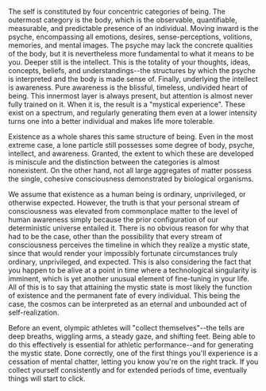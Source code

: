 The self is constituted by four concentric categories of being. The outermost category is the body, which is the observable, quantifiable, measurable, and predictable presence of an individual. Moving inward is the psyche, encompassing all emotions, desires, sense-perceptions, volitions, memories, and mental images. The psyche may lack the concrete qualities of the body, but it is nevertheless more fundamental to what it means to be you. Deeper still is the intellect. This is the totality of your thoughts, ideas, concepts, beliefs, and understandings--the structures by which the psyche is interpreted and the body is made sense of. Finally, underlying the intellect is awareness. Pure awareness is the blissful, timeless, undivided heart of being. This innermost layer is always present, but attention is almost never fully trained on it. When it is, the result is a "mystical experience". These exist on a spectrum, and regularly generating them even at a lower intensity turns one into a better individual and makes life more tolerable.

Existence as a whole shares this same structure of being. Even in the most extreme case, a lone particle still possesses some degree of body, psyche, intellect, and awareness. Granted, the extent to which these are developed is miniscule and the distinction between the categories is almost nonexistent. On the other hand, not all large aggregates of matter possess the single, cohesive consciousness demonstrated by biological organisms.

We assume that existence as a human being is ordinary, unprivileged, or otherwise expected. However, the truth is that your personal stream of consciousness was elevated from commonplace matter to the level of human awareness simply because the prior configuration of our deterministic universe entailed it. There is no obvious reason for why that had to be the case, other than the possibility that every stream of consciousness perceives the timeline in which they realize a mystic state, since that would render your impossibly fortunate circumstances truly ordinary, unprivileged, and expected. This is also considering the fact that you happen to be alive at a point in time where a technological singularity is imminent, which is yet another unusual element of fine-tuning in your life. All of this is to say that attaining the mystic state is most likely the function of existence and the permanent fate of every individual. This being the case, the cosmos can be interpreted as an eternal and unbounded act of self-realization.

Before an event, olympic athletes will "collect themselves"--the tells are deep breaths, wiggling arms, a steady gaze, and shifting feet. Being able to do this effectively is essential for athletic performance--and for generating the mystic state. Done correctly, one of the first things you'll experience is a cessation of mental chatter, letting you know you're on the right track. If you collect yourself consistently and for extended periods of time, eventually things will start to click.
